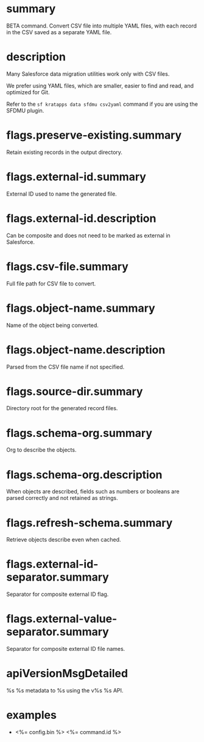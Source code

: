 # summary

BETA command. Convert CSV file into multiple YAML files, with each record in the CSV saved as a separate YAML file.

# description

Many Salesforce data migration utilities work only with CSV files.

We prefer using YAML files, which are smaller, easier to find and read, and optimized for Git.

Refer to the `sf kratapps data sfdmu csv2yaml` command if you are using the SFDMU plugin.

# flags.preserve-existing.summary

Retain existing records in the output directory.

# flags.external-id.summary

External ID used to name the generated file.

# flags.external-id.description

Can be composite and does not need to be marked as external in Salesforce.

# flags.csv-file.summary

Full file path for CSV file to convert.

# flags.object-name.summary

Name of the object being converted.

# flags.object-name.description

Parsed from the CSV file name if not specified.

# flags.source-dir.summary

Directory root for the generated record files.

# flags.schema-org.summary

Org to describe the objects.

# flags.schema-org.description

When objects are described, fields such as numbers or booleans are parsed correctly and not retained as strings.

# flags.refresh-schema.summary

Retrieve objects describe even when cached.

# flags.external-id-separator.summary

Separator for composite external ID flag.

# flags.external-value-separator.summary

Separator for composite external ID file names.

# apiVersionMsgDetailed

%s %s metadata to %s using the v%s %s API.

# examples

- <%= config.bin %> <%= command.id %>
